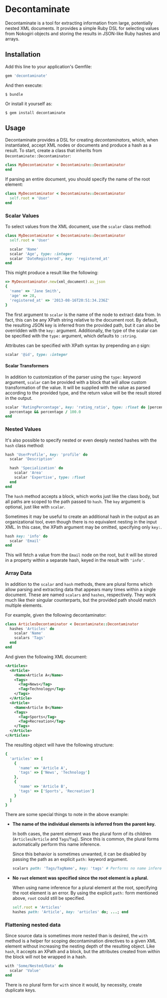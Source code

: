 # Decontaminate

Decontaminate is a tool for extracting information from large, potentially nested XML documents. It provides a simple Ruby DSL for selecting values from Nokogiri objects and storing the results in JSON-like Ruby hashes and arrays.

## Installation

Add this line to your application's Gemfile:

```ruby
gem 'decontaminate'
```

And then execute:

    $ bundle

Or install it yourself as:

    $ gem install decontaminate

## Usage

Decontaminate provides a DSL for creating *decontaminators*, which, when instantiated, accept XML nodes or documents and produce a hash as a result. To start, create a class that inherits from `Decontaminate::Decontaminator`:

```ruby
class MyDecontaminator < Decontaminate::Decontaminator
end
```

If parsing an entire document, you should specify the name of the root element:

```ruby
class MyDecontaminator < Decontaminate::Decontaminator
  self.root = 'User'
end
```

### Scalar Values

To select values from the XML document, use the `scalar` class method:

```ruby
class MyDecontaminator < Decontaminate::Decontaminator
  self.root = 'User'

  scalar 'Name'
  scalar 'Age', type: :integer
  scalar 'DateRegistered', key: 'registered_at'
end
```

This might produce a result like the following:

```ruby
=> MyDecontaminator.new(xml_document).as_json
{
  'name' => 'Jane Smith',
  'age' => 28,
  'registered_at' => '2013-08-16T20:51:34.236Z'
}
```

The first argument to `scalar` is the name of the node to extract data from. In fact, this can be any XPath string relative to the document root. By default, the resulting JSON key is inferred from the provided path, but it can also be overridden with the `key:` argument. Additionally, the type of the scalar can be specified with the `type:` argument, which defaults to `:string`.

Attributes can be specified with XPath syntax by prepending an `@` sign:

```ruby
scalar '@id', type: :integer
```

#### Scalar Transformers

In addition to customization of the parser using the `type:` keyword argument, `scalar` can be provided with a block that will allow custom transformation of the value. It will be supplied with the value as parsed according to the provided type, and the return value will be the result stored in the output.

```ruby
scalar 'RatingPercentage', key: 'rating_ratio', type: :float do |percentage|
  percentage && percentage / 100.0
end
```

### Nested Values

It's also possible to specify nested or even deeply nested hashes with the `hash` class method:

```ruby
hash 'UserProfile', key: 'profile' do
  scalar 'Description'

  hash 'Specialization' do
    scalar 'Area'
    scalar 'Expertise', type: :float
  end
end
```

The `hash` method accepts a block, which works just like the class body, but all paths are scoped to the path passed to `hash`. The `key` argument is optional, just like with `scalar`.

Sometimes it may be useful to create an additional hash in the output as an organizational tool, even though there is no equivalent nesting in the input XML. In this case, the XPath argument may be omitted, specifying only `key:`.

```ruby
hash key: 'info' do
  scalar 'Email'
end
```

This will fetch a value from the `Email` node on the root, but it will be stored in a property within a separate hash, keyed in the result with `'info'`.

### Array Data

In addition to the `scalar` and `hash` methods, there are plural forms which allow parsing and extracting data that appears many times within a single document. These are named `scalars` and `hashes`, respectively. They work much like their singular counterparts, but the provided path should match multiple elements.

For example, given the following decontaminator:

```ruby
class ArticlesDecontaminator < Decontaminate::Decontaminator
  hashes 'Articles' do
    scalar 'Name'
    scalars 'Tags'
  end
end
```

And given the following XML document:

```xml
<Articles>
  <Article>
    <Name>Article A</Name>
    <Tags>
      <Tag>News</Tag>
      <Tag>Technology</Tag>
    </Tags>
  </Article>
  <Article>
    <Name>Article B</Name>
    <Tags>
      <Tag>Sports</Tag>
      <Tag>Recreation</Tag>
    </Tags>
  </Article>
</Articles>
```

The resulting object will have the following structure:

```ruby
{
  'articles' => [
    {
      'name' => 'Article A',
      'tags' => ['News', 'Technology']
    },
    {
      'name' => 'Article B',
      'tags' => ['Sports', 'Recreation']
    }
  ]
}
```

There are some special things to note in the above example:

  - **The name of the individual elements is inferred from the parent key.**

    In both cases, the parent element was the plural form of its children (`Articles`/`Article` and `Tags`/`Tag`). Since this is common, the plural forms automatically perform this name inference.

    Since this behavior is sometimes unwanted, it can be disabled by passing the path as an explicit `path:` keyword argument.

    ```ruby
    scalars path: 'Tags/TagName', key: 'tags' # Performs no name inference
    ```

  - **No `root` element was specified since the root element is a plural.**

    When using name inference for a plural element at the root, specifying the root element is an error. By using the explicit `path:` form mentioned above, `root` could still be specified.

    ```ruby
    self.root = 'Articles'
    hashes path: 'Article', key: 'articles' do; ...; end
    ```

### Flattening nested data

Since source data is sometimes more nested than is desired, the `with` method is a helper for scoping decontamination directives to a given XML element without increasing the nesting depth of the resulting object. Like `hash`, it accepts an XPath and a block, but the attributes created from within the block will not be wrapped in a hash.

```ruby
with 'Some/Nested/Data' do
  scalar 'Value'
end
```

There is no plural form for `with` since it would, by necessity, create duplicate keys.
